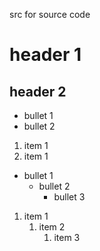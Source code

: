 src for source code

# header 1

## header 2

- bullet 1
- bullet 2

1. item 1
1. item 1

- bullet 1
    - bullet 2
        - bullet 3

1. item 1
    1. item 2
        1. item 3

